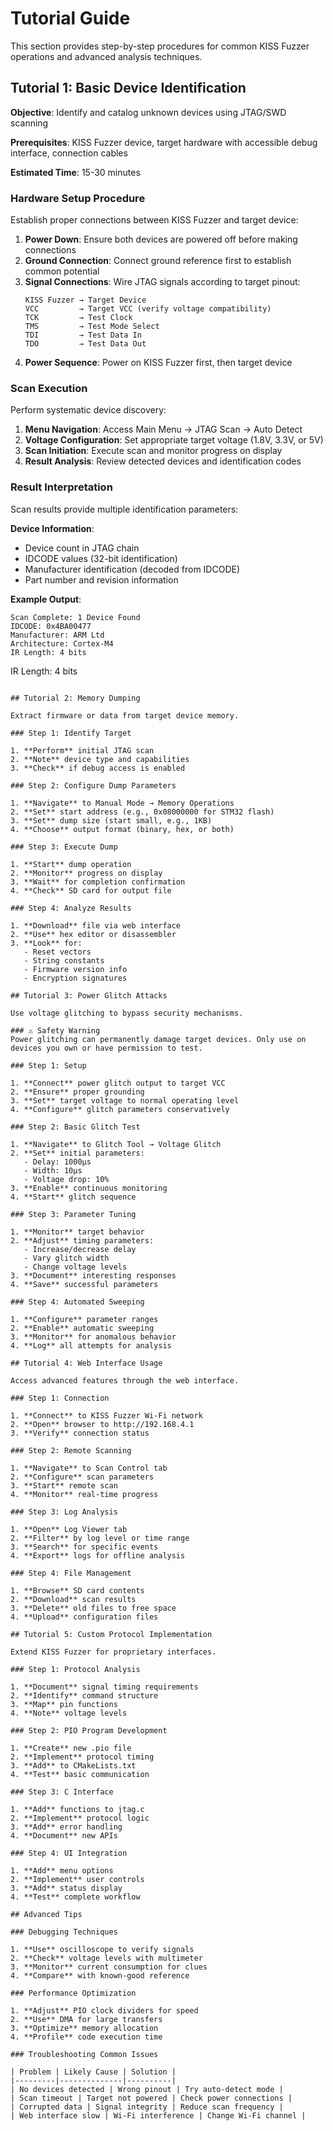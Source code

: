 # Tutorial Guide

This section provides step-by-step procedures for common KISS Fuzzer operations and advanced analysis techniques.

## Tutorial 1: Basic Device Identification

**Objective**: Identify and catalog unknown devices using JTAG/SWD scanning

**Prerequisites**: KISS Fuzzer device, target hardware with accessible debug interface, connection cables

**Estimated Time**: 15-30 minutes

### Hardware Setup Procedure

Establish proper connections between KISS Fuzzer and target device:

1. **Power Down**: Ensure both devices are powered off before making connections
2. **Ground Connection**: Connect ground reference first to establish common potential
3. **Signal Connections**: Wire JTAG signals according to target pinout:
   ```
   KISS Fuzzer → Target Device
   VCC         → Target VCC (verify voltage compatibility)
   TCK         → Test Clock
   TMS         → Test Mode Select  
   TDI         → Test Data In
   TDO         → Test Data Out
   ```
4. **Power Sequence**: Power on KISS Fuzzer first, then target device

### Scan Execution

Perform systematic device discovery:

1. **Menu Navigation**: Access Main Menu → JTAG Scan → Auto Detect
2. **Voltage Configuration**: Set appropriate target voltage (1.8V, 3.3V, or 5V)
3. **Scan Initiation**: Execute scan and monitor progress on display
4. **Result Analysis**: Review detected devices and identification codes

### Result Interpretation

Scan results provide multiple identification parameters:

**Device Information**:
- Device count in JTAG chain
- IDCODE values (32-bit identification)
- Manufacturer identification (decoded from IDCODE)
- Part number and revision information

**Example Output**:
```
Scan Complete: 1 Device Found
IDCODE: 0x4BA00477
Manufacturer: ARM Ltd
Architecture: Cortex-M4
IR Length: 4 bits
```
  IR Length: 4 bits
```

## Tutorial 2: Memory Dumping

Extract firmware or data from target device memory.

### Step 1: Identify Target

1. **Perform** initial JTAG scan
2. **Note** device type and capabilities
3. **Check** if debug access is enabled

### Step 2: Configure Dump Parameters

1. **Navigate** to Manual Mode → Memory Operations
2. **Set** start address (e.g., 0x08000000 for STM32 flash)
3. **Set** dump size (start small, e.g., 1KB)
4. **Choose** output format (binary, hex, or both)

### Step 3: Execute Dump

1. **Start** dump operation
2. **Monitor** progress on display
3. **Wait** for completion confirmation
4. **Check** SD card for output file

### Step 4: Analyze Results

1. **Download** file via web interface
2. **Use** hex editor or disassembler
3. **Look** for:
   - Reset vectors
   - String constants
   - Firmware version info
   - Encryption signatures

## Tutorial 3: Power Glitch Attacks

Use voltage glitching to bypass security mechanisms.

### ⚠️ Safety Warning
Power glitching can permanently damage target devices. Only use on devices you own or have permission to test.

### Step 1: Setup

1. **Connect** power glitch output to target VCC
2. **Ensure** proper grounding
3. **Set** target voltage to normal operating level
4. **Configure** glitch parameters conservatively

### Step 2: Basic Glitch Test

1. **Navigate** to Glitch Tool → Voltage Glitch
2. **Set** initial parameters:
   - Delay: 1000μs
   - Width: 10μs
   - Voltage drop: 10%
3. **Enable** continuous monitoring
4. **Start** glitch sequence

### Step 3: Parameter Tuning

1. **Monitor** target behavior
2. **Adjust** timing parameters:
   - Increase/decrease delay
   - Vary glitch width
   - Change voltage levels
3. **Document** interesting responses
4. **Save** successful parameters

### Step 4: Automated Sweeping

1. **Configure** parameter ranges
2. **Enable** automatic sweeping
3. **Monitor** for anomalous behavior
4. **Log** all attempts for analysis

## Tutorial 4: Web Interface Usage

Access advanced features through the web interface.

### Step 1: Connection

1. **Connect** to KISS Fuzzer Wi-Fi network
2. **Open** browser to http://192.168.4.1
3. **Verify** connection status

### Step 2: Remote Scanning

1. **Navigate** to Scan Control tab
2. **Configure** scan parameters
3. **Start** remote scan
4. **Monitor** real-time progress

### Step 3: Log Analysis

1. **Open** Log Viewer tab
2. **Filter** by log level or time range
3. **Search** for specific events
4. **Export** logs for offline analysis

### Step 4: File Management

1. **Browse** SD card contents
2. **Download** scan results
3. **Delete** old files to free space
4. **Upload** configuration files

## Tutorial 5: Custom Protocol Implementation

Extend KISS Fuzzer for proprietary interfaces.

### Step 1: Protocol Analysis

1. **Document** signal timing requirements
2. **Identify** command structure
3. **Map** pin functions
4. **Note** voltage levels

### Step 2: PIO Program Development

1. **Create** new .pio file
2. **Implement** protocol timing
3. **Add** to CMakeLists.txt
4. **Test** basic communication

### Step 3: C Interface

1. **Add** functions to jtag.c
2. **Implement** protocol logic
3. **Add** error handling
4. **Document** new APIs

### Step 4: UI Integration

1. **Add** menu options
2. **Implement** user controls
3. **Add** status display
4. **Test** complete workflow

## Advanced Tips

### Debugging Techniques

1. **Use** oscilloscope to verify signals
2. **Check** voltage levels with multimeter
3. **Monitor** current consumption for clues
4. **Compare** with known-good reference

### Performance Optimization

1. **Adjust** PIO clock dividers for speed
2. **Use** DMA for large transfers
3. **Optimize** memory allocation
4. **Profile** code execution time

### Troubleshooting Common Issues

| Problem | Likely Cause | Solution |
|---------|--------------|----------|
| No devices detected | Wrong pinout | Try auto-detect mode |
| Scan timeout | Target not powered | Check power connections |
| Corrupted data | Signal integrity | Reduce scan frequency |
| Web interface slow | Wi-Fi interference | Change Wi-Fi channel |
